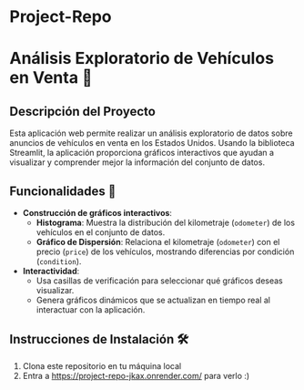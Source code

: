 # Project-Repo
# Análisis Exploratorio de Vehículos en Venta 🚗

## Descripción del Proyecto
Esta aplicación web permite realizar un análisis exploratorio de datos sobre anuncios de vehículos en venta en los Estados Unidos. Usando la biblioteca Streamlit, la aplicación proporciona gráficos interactivos que ayudan a visualizar y comprender mejor la información del conjunto de datos.

## Funcionalidades 🌟
- **Construcción de gráficos interactivos**:
  - **Histograma**: Muestra la distribución del kilometraje (`odometer`) de los vehículos en el conjunto de datos.
  - **Gráfico de Dispersión**: Relaciona el kilometraje (`odometer`) con el precio (`price`) de los vehículos, mostrando diferencias por condición (`condition`).
- **Interactividad**:
  - Usa casillas de verificación para seleccionar qué gráficos deseas visualizar.
  - Genera gráficos dinámicos que se actualizan en tiempo real al interactuar con la aplicación.

## Instrucciones de Instalación 🛠️
1. Clona este repositorio en tu máquina local
2. Entra a https://project-repo-jkax.onrender.com/ para verlo :)
